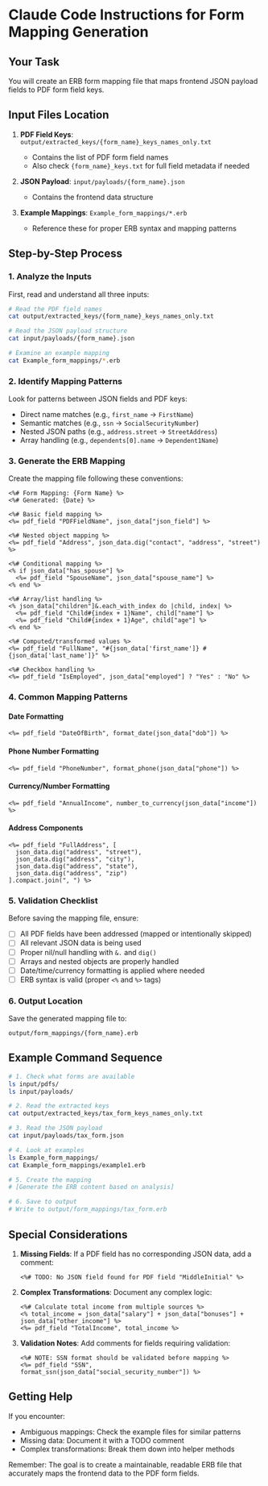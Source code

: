 # Claude Code Instructions for Form Mapping Generation

## Your Task

You will create an ERB form mapping file that maps frontend JSON payload fields to PDF form field keys.

## Input Files Location

1. **PDF Field Keys**: `output/extracted_keys/{form_name}_keys_names_only.txt`
   - Contains the list of PDF form field names
   - Also check `{form_name}_keys.txt` for full field metadata if needed

2. **JSON Payload**: `input/payloads/{form_name}.json`
   - Contains the frontend data structure

3. **Example Mappings**: `Example_form_mappings/*.erb`
   - Reference these for proper ERB syntax and mapping patterns

## Step-by-Step Process

### 1. Analyze the Inputs

First, read and understand all three inputs:

```bash
# Read the PDF field names
cat output/extracted_keys/{form_name}_keys_names_only.txt

# Read the JSON payload structure
cat input/payloads/{form_name}.json

# Examine an example mapping
cat Example_form_mappings/*.erb
```

### 2. Identify Mapping Patterns

Look for patterns between JSON fields and PDF keys:
- Direct name matches (e.g., `first_name` → `FirstName`)
- Semantic matches (e.g., `ssn` → `SocialSecurityNumber`)
- Nested JSON paths (e.g., `address.street` → `StreetAddress`)
- Array handling (e.g., `dependents[0].name` → `Dependent1Name`)

### 3. Generate the ERB Mapping

Create the mapping file following these conventions:

```erb
<%# Form Mapping: {Form Name} %>
<%# Generated: {Date} %>

<%# Basic field mapping %>
<%= pdf_field "PDFFieldName", json_data["json_field"] %>

<%# Nested object mapping %>
<%= pdf_field "Address", json_data.dig("contact", "address", "street") %>

<%# Conditional mapping %>
<% if json_data["has_spouse"] %>
  <%= pdf_field "SpouseName", json_data["spouse_name"] %>
<% end %>

<%# Array/list handling %>
<% json_data["children"]&.each_with_index do |child, index| %>
  <%= pdf_field "Child#{index + 1}Name", child["name"] %>
  <%= pdf_field "Child#{index + 1}Age", child["age"] %>
<% end %>

<%# Computed/transformed values %>
<%= pdf_field "FullName", "#{json_data['first_name']} #{json_data['last_name']}" %>

<%# Checkbox handling %>
<%= pdf_field "IsEmployed", json_data["employed"] ? "Yes" : "No" %>
```

### 4. Common Mapping Patterns

#### Date Formatting
```erb
<%= pdf_field "DateOfBirth", format_date(json_data["dob"]) %>
```

#### Phone Number Formatting
```erb
<%= pdf_field "PhoneNumber", format_phone(json_data["phone"]) %>
```

#### Currency/Number Formatting
```erb
<%= pdf_field "AnnualIncome", number_to_currency(json_data["income"]) %>
```

#### Address Components
```erb
<%= pdf_field "FullAddress", [
  json_data.dig("address", "street"),
  json_data.dig("address", "city"),
  json_data.dig("address", "state"),
  json_data.dig("address", "zip")
].compact.join(", ") %>
```

### 5. Validation Checklist

Before saving the mapping file, ensure:

- [ ] All PDF fields have been addressed (mapped or intentionally skipped)
- [ ] All relevant JSON data is being used
- [ ] Proper nil/null handling with `&.` and `dig()`
- [ ] Arrays and nested objects are properly handled
- [ ] Date/time/currency formatting is applied where needed
- [ ] ERB syntax is valid (proper `<%` and `%>` tags)

### 6. Output Location

Save the generated mapping file to:
```
output/form_mappings/{form_name}.erb
```

## Example Command Sequence

```bash
# 1. Check what forms are available
ls input/pdfs/
ls input/payloads/

# 2. Read the extracted keys
cat output/extracted_keys/tax_form_keys_names_only.txt

# 3. Read the JSON payload
cat input/payloads/tax_form.json

# 4. Look at examples
ls Example_form_mappings/
cat Example_form_mappings/example1.erb

# 5. Create the mapping
# [Generate the ERB content based on analysis]

# 6. Save to output
# Write to output/form_mappings/tax_form.erb
```

## Special Considerations

1. **Missing Fields**: If a PDF field has no corresponding JSON data, add a comment:
   ```erb
   <%# TODO: No JSON field found for PDF field "MiddleInitial" %>
   ```

2. **Complex Transformations**: Document any complex logic:
   ```erb
   <%# Calculate total income from multiple sources %>
   <% total_income = json_data["salary"] + json_data["bonuses"] + json_data["other_income"] %>
   <%= pdf_field "TotalIncome", total_income %>
   ```

3. **Validation Notes**: Add comments for fields requiring validation:
   ```erb
   <%# NOTE: SSN format should be validated before mapping %>
   <%= pdf_field "SSN", format_ssn(json_data["social_security_number"]) %>
   ```

## Getting Help

If you encounter:
- Ambiguous mappings: Check the example files for similar patterns
- Missing data: Document it with a TODO comment
- Complex transformations: Break them down into helper methods

Remember: The goal is to create a maintainable, readable ERB file that accurately maps the frontend data to the PDF form fields.